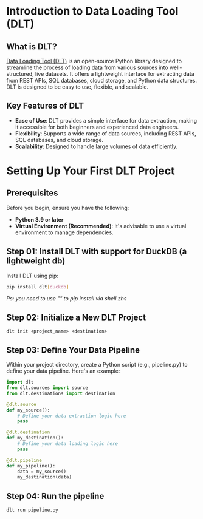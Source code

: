 # Introduction to Data Loading Tool (DLT)

## What is DLT?

[Data Loading Tool (DLT)](https://github.com/dlt-hub/dlt) is an open-source Python library designed to streamline the process of loading data from various sources into well-structured, live datasets. It offers a lightweight interface for extracting data from REST APIs, SQL databases, cloud storage, and Python data structures. DLT is designed to be easy to use, flexible, and scalable. 

## Key Features of DLT

- **Ease of Use**: DLT provides a simple interface for data extraction, making it accessible for both beginners and experienced data engineers.
- **Flexibility**: Supports a wide range of data sources, including REST APIs, SQL databases, and cloud storage.
- **Scalability**: Designed to handle large volumes of data efficiently.

# Setting Up Your First DLT Project

## Prerequisites

Before you begin, ensure you have the following:

- **Python 3.9 or later**
- **Virtual Environment (Recommended)**: It's advisable to use a virtual environment to manage dependencies.

## Step 01: Install DLT with support for DuckDB (a lightweight db)

Install DLT using pip:

```bash
pip install dlt[duckdb]
```

*Ps: you need to use ""  to pip install via shell zhs*

## Step 02:  Initialize a New DLT Project
````
dlt init <project_name> <destination>
````

## Step 03: Define Your Data Pipeline
Within your project directory, create a Python script (e.g., pipeline.py) to define your data pipeline. Here's an example:

````python
import dlt
from dlt.sources import source
from dlt.destinations import destination

@dlt.source
def my_source():
    # Define your data extraction logic here
    pass

@dlt.destination
def my_destination():
    # Define your data loading logic here
    pass

@dlt.pipeline
def my_pipeline():
    data = my_source()
    my_destination(data)
````

## Step 04: Run the pipeline

`dlt run pipeline.py`
